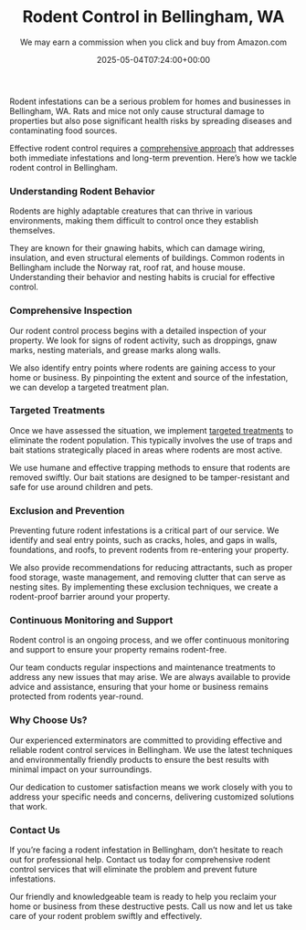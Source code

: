 ﻿---
author: We may earn a commission when you click and buy from Amazon.com
layout: post
title: Rodent Control in Bellingham, WA
date: '2025-05-04T07:24:00+00:00'
categories:
- Bellingham
- Guide
- Rats
tags: []
slug: /rodent-control-in-bellingham/
lastmod: 2025-05-07T12:21:28+03:00
---

Rodent infestations can be a serious problem for homes and businesses in Bellingham, WA. Rats and mice not only cause structural damage to properties but also pose significant health risks by spreading diseases and contaminating food sources.

Effective rodent control requires a
[comprehensive approach](https://pestpolicy.com)
that addresses both immediate infestations and long-term prevention. Here’s how we tackle rodent control in Bellingham.
### Understanding Rodent Behavior
Rodents are highly adaptable creatures that can thrive in various environments, making them difficult to control once they establish themselves.

They are known for their gnawing habits, which can damage wiring, insulation, and even structural elements of buildings. Common rodents in Bellingham include the Norway rat, roof rat, and house mouse. Understanding their behavior and nesting habits is crucial for effective control.
### Comprehensive Inspection
Our rodent control process begins with a detailed inspection of your property. We look for signs of rodent activity, such as droppings, gnaw marks, nesting materials, and grease marks along walls.

We also identify entry points where rodents are gaining access to your home or business. By pinpointing the extent and source of the infestation, we can develop a targeted treatment plan.
### Targeted Treatments
Once we have assessed the situation, we implement
[targeted treatments](https://pestpolicy.com/best-rat-poison/)
to eliminate the rodent population. This typically involves the use of traps and bait stations strategically placed in areas where rodents are most active.

We use humane and effective trapping methods to ensure that rodents are removed swiftly. Our bait stations are designed to be tamper-resistant and safe for use around children and pets.
### Exclusion and Prevention
Preventing future rodent infestations is a critical part of our service. We identify and seal entry points, such as cracks, holes, and gaps in walls, foundations, and roofs, to prevent rodents from re-entering your property.

We also provide recommendations for reducing attractants, such as proper food storage, waste management, and removing clutter that can serve as nesting sites. By implementing these exclusion techniques, we create a rodent-proof barrier around your property.
### Continuous Monitoring and Support
Rodent control is an ongoing process, and we offer continuous monitoring and support to ensure your property remains rodent-free.

Our team conducts regular inspections and maintenance treatments to address any new issues that may arise. We are always available to provide advice and assistance, ensuring that your home or business remains protected from rodents year-round.
### Why Choose Us?
Our experienced exterminators are committed to providing effective and reliable rodent control services in Bellingham. We use the latest techniques and environmentally friendly products to ensure the best results with minimal impact on your surroundings.

Our dedication to customer satisfaction means we work closely with you to address your specific needs and concerns, delivering customized solutions that work.
### Contact Us
If you’re facing a rodent infestation in Bellingham, don’t hesitate to reach out for professional help. Contact us today for comprehensive rodent control services that will eliminate the problem and prevent future infestations.

Our friendly and knowledgeable team is ready to help you reclaim your home or business from these destructive pests. Call us now and let us take care of your rodent problem swiftly and effectively.